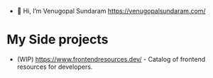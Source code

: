 - 👋 Hi, I’m Venugopal Sundaram
https://venugopalsundaram.com/

# My Side projects
- (WIP) https://www.frontendresources.dev/ - Catalog of frontend resources for developers.

<!---
venututor/venututor is a ✨ special ✨ repository because its `README.md` (this file) appears on your GitHub profile.
You can click the Preview link to take a look at your changes.
--->
